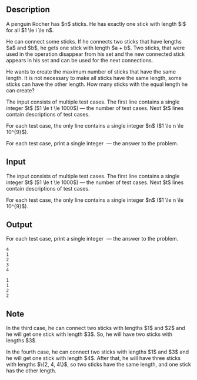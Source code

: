 ## Description

<div><p>A penguin Rocher has $n$ sticks. He has exactly one stick with length $i$ for all $1 \le i \le n$.</p><p>He can connect some sticks. If he connects two sticks that have lengths $a$ and $b$, he gets one stick with length $a + b$. Two sticks, that were used in the operation disappear from his set and the new connected stick appears in his set and can be used for the next connections.</p><p>He wants to create the maximum number of sticks that have the same length. It is not necessary to make all sticks have the same length, some sticks can have the other length. How many sticks with the equal length he can create?</p></div><div class="input-specification"><p>The input consists of multiple test cases. The first line contains a single integer $t$ ($1 \le t \le 1000$)&nbsp;— the number of test cases. Next $t$ lines contain descriptions of test cases.</p><p>For each test case, the only line contains a single integer $n$ ($1 \le n \le 10^{9}$).</p></div><div class="output-specification"><p>For each test case, print a single integer &nbsp;— the answer to the problem.</p></div>

## Input

<p>The input consists of multiple test cases. The first line contains a single integer $t$ ($1 \le t \le 1000$)&nbsp;— the number of test cases. Next $t$ lines contain descriptions of test cases.</p><p>For each test case, the only line contains a single integer $n$ ($1 \le n \le 10^{9}$).</p>

## Output

<p>For each test case, print a single integer &nbsp;— the answer to the problem.</p>





```input1
4
1
2
3
4
```




```output1
1
1
2
2
```



## Note

<p>In the third case, he can connect two sticks with lengths $1$ and $2$ and he will get one stick with length $3$. So, he will have two sticks with lengths $3$.</p><p>In the fourth case, he can connect two sticks with lengths $1$ and $3$ and he will get one stick with length $4$. After that, he will have three sticks with lengths $\{2, 4, 4\}$, so two sticks have the same length, and one stick has the other length.</p>
